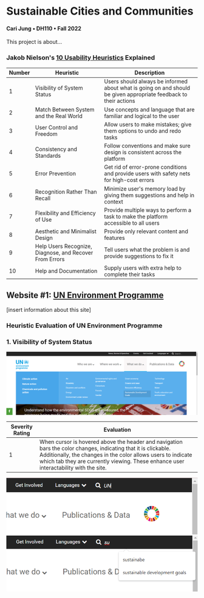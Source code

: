 # Sustainable Cities and Communities
#### Cari Jung • DH110 • Fall 2022

This project is about...

### Jakob Nielson's [10 Usability Heuristics](https://www.nngroup.com/articles/ten-usability-heuristics/) Explained

| Number | Heuristic | Description |
|---|---|---|
| 1 | Visibility of System Status | Users should always be informed about what is going on and should be given appropriate feedback to their actions |
| 2 | Match Between System and the Real World | Use concepts and language that are familiar and logical to the user |
| 3 | User Control and Freedom | Allow users to make mistakes; give them options to undo and redo tasks |
| 4 | Consistency and Standards | Follow conventions and make sure design is consistent across the platform |
| 5 | Error Prevention | Get rid of error-prone conditions and provide users with safety nets for high-cost errors |
| 6 | Recognition Rather Than Recall | Minimize user's memory load by giving them suggestions and help in context |
| 7 | Flexibility and Efficiency of Use | Provide multiple ways to perform a task to make the platform accessible to all users |
| 8 | Aesthetic and Minimalist Design | Provide only relevant content and features |
| 9 | Help Users Recognize, Diagnose, and Recover From Errors | Tell users what the problem is and provide suggestions to fix it |
| 10 | Help and Documentation | Supply users with extra help to complete their tasks |

 
## Website #1: [UN Environment Programme](https://www.unep.org/)

[insert information about this site]

### Heuristic Evaluation of UN Environment Programme

### 1. Visibility of System Status

![image](un1.png)

| Severity Rating | Evaluation |  
|---|---|
| 1 | When cursor is hovered above the header and navigation bars the color changes, indicating that it is clickable. Additionally, the changes in the color allows users to indicate which tab they are currently viewing. These enhance user interactability with the site.|

![search bar 1](search1.png)
![search bar 2](search2.png)

